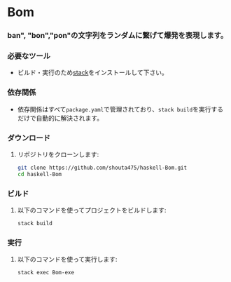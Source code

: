 # Bom

### ban", "bon","pon"の文字列をランダムに繋げて爆発を表現します。
### 必要なツール
- ビルド・実行のため[stack](https://docs.haskellstack.org/en/stable/install_and_upgrade/)をインストールして下さい。
### 依存関係
- 依存関係はすべて`package.yaml`で管理されており、`stack build`を実行するだけで自動的に解決されます。


### ダウンロード

1. リポジトリをクローンします:
    ```bash
    git clone https://github.com/shouta475/haskell-Bom.git
    cd haskell-Bom
    ```

### ビルド

1.  以下のコマンドを使ってプロジェクトをビルドします:
    ```bash
    stack build
    ```

### 実行

1.  以下のコマンドを使って実行します:
    ```bash
    stack exec Bom-exe
    ```

